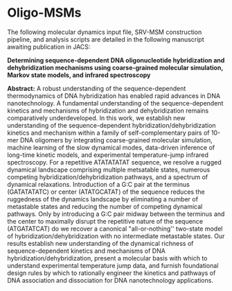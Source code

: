 # Oligo-MSMs

The following molecular dynamics input file, SRV-MSM construction pipeline, and analysis scripts are detailed in the following manuscript awaiting publication in JACS:

**Determining sequence-dependent DNA oligonucleotide hybridization and dehybridization mechanisms using coarse-grained molecular simulation, Markov state models, and infrared spectroscopy**

**Abstract:**
A robust understanding of the sequence-dependent thermodynamics of DNA hybridization has enabled rapid advances in DNA nanotechnology. A fundamental understanding of the sequence-dependent kinetics and mechanisms of hybridization and dehybridization remains comparatively underdeveloped. In this work, we establish new understanding of the sequence-dependent hybridization/dehybridization kinetics and mechanism within a family of self-complementary pairs of 10-mer DNA oligomers by integrating coarse-grained molecular simulation, machine learning of the slow dynamical modes, data-driven inference of long-time kinetic models, and experimental temperature-jump infrared spectroscopy. For a repetitive ATATATATAT sequence, we resolve a rugged dynamical landscape comprising multiple metsatable states, numerous competing hybridization/dehybridization pathways, and a spectrum of dynamical relaxations. Introduction of a G:C pair at the terminus (GATATATATC) or center (ATATGCATAT) of the sequence reduces the ruggedness of the dynamics landscape by eliminating a number of metastable states and reducing the number of competing dynamical pathways. Only by introducing a G:C pair midway between the terminus and the center to maximally disrupt the repetitive nature of the sequence (ATGATATCAT) do we recover a canonical "all-or-nothing'' two-state model of hybridization/dehybridization with no intermediate metastable states. Our results establish new understanding of the dynamical richness of sequence-dependent kinetics and mechanisms of DNA hybridization/dehybridization, present a molecular basis with which to understand experimental temperature jump data, and furnish foundational design rules by which to rationally engineer the kinetics and pathways of DNA association and dissociation for DNA nanotechnology applications.

